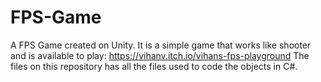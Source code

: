 # FPS-Game
A FPS Game created on Unity.
It is a simple game that works like shooter and is available to play: https://vihanv.itch.io/vihans-fps-playground
The files on this repository has all the files used to code the objects in C#.

